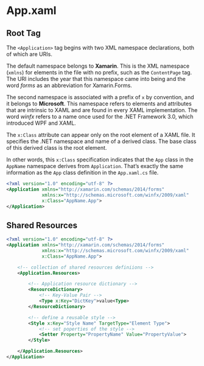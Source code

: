 # App.xaml

## Root Tag

The `<Application>` tag begins with two XML namespace declarations, both of which are URIs.

The default namespace belongs to **Xamarin**. This is the XML namespace (`xmlns`) for elements in the file with no prefix, such as the `ContentPage` tag.
The URI includes the year that this namespace came into being and the word *forms* as an abbreviation for Xamarin.Forms.

The second namespace is associated with a prefix of `x` by convention, and it belongs to **Microsoft**. This namespace refers to elements and attributes that are intrinsic to XAML and are found in every XAML implementation.
The word *winfx* refers to a name once used for the .NET Framework 3.0, which introduced WPF and XAML.

The `x:Class` attribute can appear only on the root element of a XAML file. It specifies the .NET namespace and name of a derived class. The base class of this derived class is the root element.

In other words, this `x:Class` specification indicates that the `App` class in the `AppName` namespace derives from `Application`.
That’s exactly the same information as the `App` class definition in the `App.xaml.cs` file.

```xml
<?xml version="1.0" encoding="utf-8" ?>
<Application xmlns="http://xamarin.com/schemas/2014/forms"
             xmlns:x="http://schemas.microsoft.com/winfx/2009/xaml"
             x:Class="AppName.App">
</Application>
```

## Shared Resources

```xml
<?xml version="1.0" encoding="utf-8" ?>
<Application xmlns="http://xamarin.com/schemas/2014/forms"
             xmlns:x="http://schemas.microsoft.com/winfx/2009/xaml"
             x:Class="AppName.App">

    <!-- collection of shared resources definiions -->
    <Application.Resources>

        <!-- Application resource dictionary -->
        <ResourceDictionary>
            <!-- Key-Value Pair -->
            <Type x:Key="DictKey">value<Type>
        </ResourceDictionary>

        <!-- define a reusable style -->
        <Style x:Key="Style Name" TargetType="Element Type">
            <!-- set poperties of the style -->
            <Setter Property="PropertyName" Value="PropertyValue">
        </Style>

    </Application.Resources>
</Application>
```
